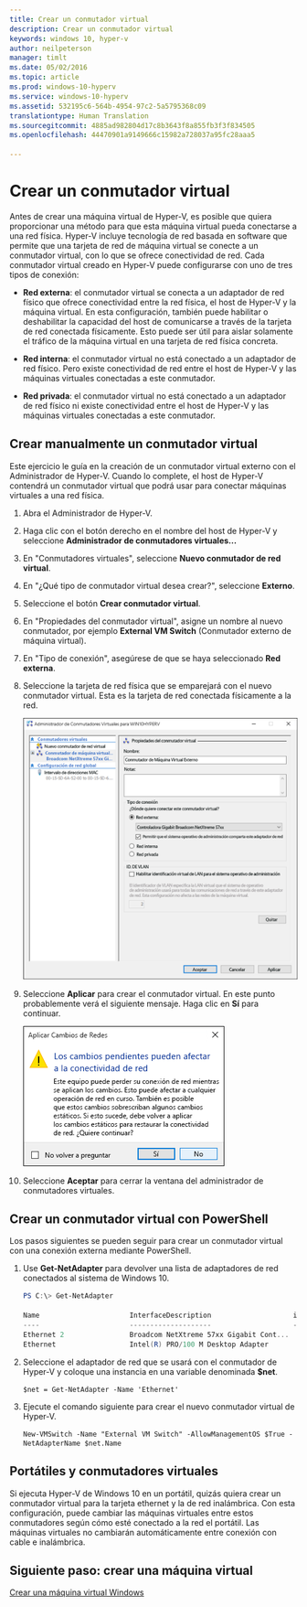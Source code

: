 ```yaml
---
title: Crear un conmutador virtual
description: Crear un conmutador virtual
keywords: windows 10, hyper-v
author: neilpeterson
manager: timlt
ms.date: 05/02/2016
ms.topic: article
ms.prod: windows-10-hyperv
ms.service: windows-10-hyperv
ms.assetid: 532195c6-564b-4954-97c2-5a5795368c09
translationtype: Human Translation
ms.sourcegitcommit: 4885ad982804d17c8b3643f8a855fb3f3f834505
ms.openlocfilehash: 44470901a9149666c15982a728037a95fc28aaa5

---
```


# Crear un conmutador virtual 

Antes de crear una máquina virtual de Hyper-V, es posible que quiera proporcionar una método para que esta máquina virtual pueda conectarse a una red física. Hyper-V incluye tecnología de red basada en software que permite que una tarjeta de red de máquina virtual se conecte a un conmutador virtual, con lo que se ofrece conectividad de red. Cada conmutador virtual creado en Hyper-V puede configurarse con uno de tres tipos de conexión:

- **Red externa**: el conmutador virtual se conecta a un adaptador de red físico que ofrece conectividad entre la red física, el host de Hyper-V y la máquina virtual. En esta configuración, también puede habilitar o deshabilitar la capacidad del host de comunicarse a través de la tarjeta de red conectada físicamente. Esto puede ser útil para aislar solamente el tráfico de la máquina virtual en una tarjeta de red física concreta.

- **Red interna**: el conmutador virtual no está conectado a un adaptador de red físico. Pero existe conectividad de red entre el host de Hyper-V y las máquinas virtuales conectadas a este conmutador.

- **Red privada**: el conmutador virtual no está conectado a un adaptador de red físico ni existe conectividad entre el host de Hyper-V y las máquinas virtuales conectadas a este conmutador.

## Crear manualmente un conmutador virtual

Este ejercicio le guía en la creación de un conmutador virtual externo con el Administrador de Hyper-V. Cuando lo complete, el host de Hyper-V contendrá un conmutador virtual que podrá usar para conectar máquinas virtuales a una red física. 

1. Abra el Administrador de Hyper-V.

2. Haga clic con el botón derecho en el nombre del host de Hyper-V y seleccione **Administrador de conmutadores virtuales...**

3. En "Conmutadores virtuales", seleccione **Nuevo conmutador de red virtual**.

4. En "¿Qué tipo de conmutador virtual desea crear?", seleccione **Externo**.

5. Seleccione el botón **Crear conmutador virtual**.

6. En "Propiedades del conmutador virtual", asigne un nombre al nuevo conmutador, por ejemplo **External VM Switch** (Conmutador externo de máquina virtual).

7. En "Tipo de conexión", asegúrese de que se haya seleccionado **Red externa**.

8. Seleccione la tarjeta de red física que se emparejará con el nuevo conmutador virtual. Esta es la tarjeta de red conectada físicamente a la red.  

    ![](media/newSwitch_upd.png)

9. Seleccione **Aplicar** para crear el conmutador virtual. En este punto probablemente verá el siguiente mensaje. Haga clic en **Sí** para continuar.

    ![](media/pen_changes_upd.png)  

10. Seleccione **Aceptar** para cerrar la ventana del administrador de conmutadores virtuales.

## Crear un conmutador virtual con PowerShell

Los pasos siguientes se pueden seguir para crear un conmutador virtual con una conexión externa mediante PowerShell. 

1. Use **Get-NetAdapter** para devolver una lista de adaptadores de red conectados al sistema de Windows 10.

    ```powershell
    PS C:\> Get-NetAdapter

    Name                      InterfaceDescription                    ifIndex Status       MacAddress             LinkSpeed
    ----                      --------------------                    ------- ------       ----------             ---------
    Ethernet 2                Broadcom NetXtreme 57xx Gigabit Cont...       5 Up           BC-30-5B-A8-C1-7F         1 Gbps
    Ethernet                  Intel(R) PRO/100 M Desktop Adapter            3 Up           00-0E-0C-A8-DC-31        10 Mbps  
    ```

2. Seleccione el adaptador de red que se usará con el conmutador de Hyper-V y coloque una instancia en una variable denominada **$net**.

    ```
    $net = Get-NetAdapter -Name 'Ethernet'
    ```

3. Ejecute el comando siguiente para crear el nuevo conmutador virtual de Hyper-V.

    ```
    New-VMSwitch -Name "External VM Switch" -AllowManagementOS $True -NetAdapterName $net.Name
    ```

## Portátiles y conmutadores virtuales

Si ejecuta Hyper-V de Windows 10 en un portátil, quizás quiera crear un conmutador virtual para la tarjeta ethernet y la de red inalámbrica. Con esta configuración, puede cambiar las máquinas virtuales entre estos conmutadores según cómo esté conectado a la red el portátil. Las máquinas virtuales no cambiarán automáticamente entre conexión con cable e inalámbrica.

## Siguiente paso: crear una máquina virtual
[Crear una máquina virtual Windows](walkthrough_create_vm.md)



<!--HONumber=Jun16_HO4-->


